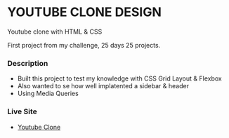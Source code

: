 # YOUTUBE CLONE DESIGN

Youtube clone with HTML & CSS

First project from my challenge, 25 days 25 projects.

### Description
* Built this project to test my knowledge with CSS Grid Layout & Flexbox
* Also wanted to se how well implatented a sidebar & header
* Using Media Queries

### Live Site
* [Youtube Clone](https://youtube-design-clone.netlify.app "Youtube Clone")
